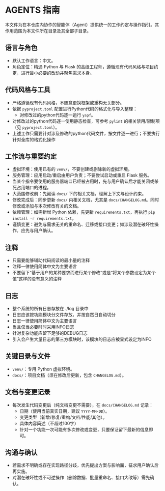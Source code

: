# AGENTS 指南

本文件为在本仓库内协作的智能体（Agent）提供统一的工作约定与操作指引。其作用范围为本文件所在目录及其全部子目录。

## 语言与角色

- 默认工作语言：中文。
- 角色定位：精通 Python 与 Flask 的高级工程师，遵循现有代码风格与项目约定，进行最小必要的改动并聚焦需求本身。

## 代码风格与工具

- 严格遵循现有代码风格，不随意更换框架或重构无关部分。
- 依据 `pyproject.toml` 配置进行Python代码的格式化与导入整理：
  - 对修改过的python代码逐一运行 `yapf`。
- 对修改过的python代码逐一使用静态检查，可参考 `pylint` 的相关禁用/限制项（见 `pyproject.toml`）。
- 上述工作只需要针对涉及修改的python代码文件，按文件逐一进行；不要执行针对全库的格式化操作

## 工作流与重要约定

- 虚拟环境：使用已有的 `venv/`，不要创建或删除新的虚拟环境。
- 服务管理：应用启动/重启由用户负责；不要尝试启动或重启 Flask 服务。
- 当某个指令要使用的服务器端口已经被占用时，先与用户确认后才能关闭或杀死占用端口的进程。
- 大范围修改前：先阅读 `docs/` 下的相关文档，理解上下文与设计约束。
- 修改完成后：同步更新 `docs/` 内相关文档，尤其是 `docs/CHANGELOG.md`。同时修改或添加与本次修改有关的文档。
- 依赖管理：如需新增 Python 依赖，先更新 `requirements.txt`，再执行 `pip install -r requirements.txt`。
- 谨慎变更：避免与需求无关的重命名、迁移或接口变更；如涉及潜在破坏性操作，应先与用户确认。

## 注释
- 只需要能够辅助代码阅读的最小量的注释
- 注释一律使用简体中文为主要语言
- 不要留下“基于用户的某种要求而进行某个修改”或是“将某个参数设定为某个值”这样的没有意义的注释

## 日志
- 整个系统的所有日志存放在 ./log 目录中
- 日志应该按功能模块分文件存放，并按自然日自动切分
- 日志一律使用简体中文为主要语言
- 当且仅当必要时时采用INFO日志
- 针对复杂功能应留下足够的DEBUG日志
- 引入会产生大量日志的第三方模块时，该模块的日志应被显式设定为INFO

## 关键目录与文件

- `venv/`：专用 Python 虚拟环境。
- `docs/`：项目文档（须在修改后更新，包含 `CHANGELOG.md`）。

## 文档与变更记录

- 每次发生代码变更后（纯文档变更不需要），在 `docs/CHANGELOG.md` 记录：
  - 日期（使用当前真实日期，建议 `YYYY-MM-DD`）。
  - 变更类型（新增/修复/重构/文档/性能/其他）。
  - 具体内容简述（不超过100字）
  - 针对一个功能一次可能有多次修改或变更，只要保证留下最新的信息即可。

## 沟通与确认

- 若需求不明确或存在实现路径分歧，优先提出方案与影响面，征求用户确认后再实施。
- 对潜在破坏性或不可逆操作（删除数据、批量重命名、接口大改等）需先确认。

